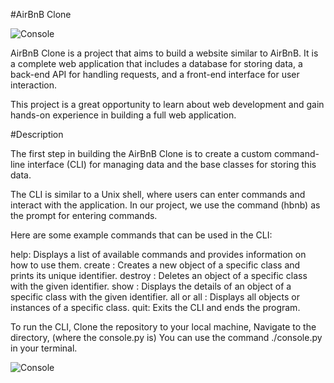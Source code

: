 #AirBnB Clone

![Console](https://github.com/Mosesomo/AirBnB_clone/blob/0e567bca40a4b5539d4fee25ebdd180a74bccdcd/https://s3.amazonaws.com/alx-intranet.hbtn.io/uploads/medias/2018/6/65f4a1dd9c51265f49d0.png?X-Amz-Algorithm=AWS4-HMAC-SHA256&X-Amz-Credential=AKIARDDGGGOUSBVO6H7D%2F20231014%2Fus-east-1%2Fs3%2Faws4_request&X-Amz-Date=20231014T091412Z&X-Amz-Expires=86400&X-Amz-SignedHeaders=host&X-Amz-Signature=326744470b0fa5b3f1708902049e3637df85767af704546ab04934e775cec701)


AirBnB Clone is a project that aims to build a website similar to AirBnB. It is a complete web application that includes a database for storing data, a back-end API for handling requests, and a front-end interface for user interaction.

This project is a great opportunity  to learn about web development and gain hands-on experience in building a full web application.

#Description

The first step in building the AirBnB Clone is to create a custom command-line interface (CLI) for managing data and the base classes for storing this data.

The CLI is similar to a Unix shell, where users can enter commands and interact with the application. In our project, we use the command (hbnb) as the prompt for entering commands.

Here are some example commands that can be used in the CLI:

help: Displays a list of available commands and provides information on how to use them.
create : Creates a new object of a specific class and prints its unique identifier.
destroy  : Deletes an object of a specific class with the given identifier.
show  : Displays the details of an object of a specific class with the given identifier.
all or all : Displays all objects or instances of a specific class.
quit: Exits the CLI and ends the program.

To run the CLI,
Clone the repository to your local machine,
Navigate to the directory, (where the console.py is)
You can use the command ./console.py in your terminal.

![Console](https://github.com/Mosesomo/AirBnB_clone/blob/0e567bca40a4b5539d4fee25ebdd180a74bccdcd/image/Console.png)
